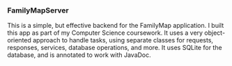 ### FamilyMapServer

This is a simple, but effective backend for the FamilyMap application. I built this app as part of my Computer Science coursework. It uses a very object-oriented approach to handle tasks, using separate classes for requests, responses, services, database operations, and more. It uses SQLite for the database, and is annotated to work with JavaDoc. 